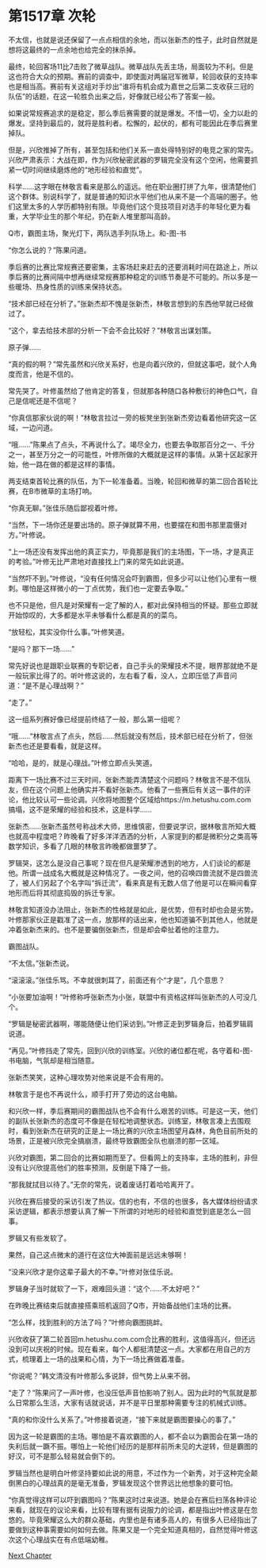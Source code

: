 # 第1517章 次轮

不太信，也就是说还保留了一点点相信的余地，而以张新杰的性子，此时自然就是想将这最终的一点余地也给完全的抹杀掉。

最终，轮回客场11比7击败了微草战队。微草战队先丢主场，局面较为不利。但是这也符合大众的预期。赛前的调查中，即使面对两届冠军微草，轮回收获的支持率也是相当高。赛前有关这组对手炒出“谁将有机会成为嘉世之后第二支收获三冠的队伍”的话题，在这一轮胜负出来之后，好像就已经公布了答案一般。

如果说常规赛追求的是稳定，那么季后赛需要的就是爆发。不惜一切，全力以赴的爆发。坚持到最后的，就将是胜利者。松懈的，起伏的，都有可能因此在季后赛里掉队。

但是，兴欣推掉了所有，甚至包括和他们关系一直处得特别好的电竞之家的常先。兴欣严肃表示：大战在即，作为兴欣秘密武器的罗辑完全没有这个空闲，他需要抓紧一切时间继续磨炼他的“地形经验和直觉”。

科学……这字眼在林敬言看来是那么的遥远。他在职业圈打拼了九年，很清楚他们这个群体。别说科学了，就是普通的知识水平他们也从来不是一个高端的圈子。他们这里太多的人学历都特别有限。毕竟他们这个竞技项目对选手的年轻化更为看重，大学毕业生的那个年纪，扔在新人堆里那叫高龄。

Q市，霸图主场，聚光灯下，两队选手列队场上。和-图-书

“你怎么说的？”陈果问道。

季后赛的比赛比常规赛还要密集，主客场赶来赶去的还要消耗时间在路途上，所以季后赛的比赛间隔中想再继续常规赛那种稳定的训练节奏是不可能的。所以多是一些暖场、热身性质的训练来保持状态。

“技术部已经在分析了。”张新杰却不愧是张新杰，林敬言想到的东西他早就已经做过了。

“这个，拿去给技术部的分析一下会不会比较好？”林敬言出谋划策。

原子弹……

“真的假的啊？”常先虽然和兴欣关系好，也是向着兴欣的，但就这事吧，就个人角度而言，他是不信的。

常先哭了。叶修虽然给了他肯定的答复，但就那各种随口各种敷衍的神色口气，自己是信呢还是不信呢？

“你真信那家伙说的啊！”林敬言拉过一旁的板凳坐到张新杰旁边看着他研究这一区域，一边问道。

“哦……”陈果点了点头，不再说什么了。竭尽全力，也要去争取那百分之一、千分之一，甚至万分之一的可能性，叶修所做的大概就是这样的事情。从第十区起家开始，他一路在做的都是这样的事情。

两支结束首轮比赛的队伍，为下一轮准备着。当晚，轮回和微草的第二回合首轮比赛，在B市微草的主场打响。

“你真无聊。”张佳乐随后鄙视着叶修。

“当然，下一场你还是要出场的。原子弹就算不用，也要摆在和图书那里震慑对方。”叶修说。

“上一场还没有发挥出他的真正实力，毕竟那是我们的主场图，下一场，才是真正的考验。”叶修无比严肃地对直接找上门来的常先如此说道。

“当然吓不到。”叶修说，“没有任何情况会吓到霸图，但多少可以让他们心里有一根刺。哪怕是这样微小的一丁点优势，我们也一定要去争取。”

也不只是他，但凡是对荣耀有一定了解的人，都对此保持相当的怀疑。那些立即就开始惊叹的，大多都是水平未够看什么都是真的的菜鸟。

“放轻松，其实没你什么事。”叶修笑道。

“是吗？那下一场……”

常先好说也是跟职业联赛的专职记者，自己手头的荣耀技术不提，眼界那就绝不是一般玩家比得了的。听叶修这说的，左右看了看，没人，立即压低了声音问道：“是不是心理战啊？”

“走了。”

这一组系列赛好像已经提前终结了一般，那么第一组呢？

“哦……”林敬言点了点头，然后……然后就没有然后，技术部已经在分析了，但张新杰也还是要看看，就是这样。

“哈哈，是的，就是心理战。”叶修立即点头笑道。

距离下一场比赛不过三天时间，张新杰能弄清楚这个问题吗？林敬言不是不信队友，但在这个问题上他确实并不看好张新杰。他看了一些赛后有关这一事件的评论，他比较认可一些论调。兴欣将地图整个区域给https://m.hetushu.com.com搞塌，这不是荣耀的经验和技术，这是科学……

张新杰……张新杰虽然号称战术大师，思维慎密，但要说学识，据林敬言所知大概也就高中程度吧？昨晚看了好多洋洋洒洒的分析，人家提到的都是微积分之类高等数学知识，多看了几眼的林敬言昨晚都做噩梦了。

罗辑哭，这怎么是没自己事呢？现在但凡是荣耀渗透到的地方，人们谈论的都是他。所谓一战成名大概就是这种情况了。一夜之间，他的召唤四兽流就不是四兽流了，被人们另起了个名字叫“拆迁流”，看来真是有无数人信了他是可以在瞬间看穿地形而后将其彻底捣毁的拆迁专家。

林敬言知道没办法阻止，张新杰的性格就是如此，是优势，但有时却也会是劣势。叶修那家伙正是戳准了这一点，放那样的话出来，他也知道骗不到其他人，他就是冲着张新杰来的。也不是要骗倒张新杰，但是却会牵扯着他的注意力。

霸图战队。

“不太信。”张新杰说。

“滚滚滚。”张佳乐骂。不幸就很刺耳了，前面还有个“才是”，几个意思？

“小张要加油啊！”叶修称呼张新杰为小张，联盟中有资格这样叫张新杰的人可没几个。

“罗辑是秘密武器啊，哪能随便让他们采访到。”叶修正走到罗辑身后，拍着罗辑肩说道。

“再见。”叶修挡走了常先，回到兴欣的训练室。兴欣的诸位都在呢，各守着和-图-书电脑，气氛却是相当随意。

张新杰笑笑，这种心理攻势对他来说是不会有用的。

林敬言于是也不再说什么，顺手打开了旁边的这台电脑。

和兴欣一样，季后赛期间的霸图战队也不会有什么艰苦的训练。可是这一天，他们的副队长张新杰的态度可不像是在轻松地调整状态。训练室，林敬言凑上去围观时，看到张新杰在研究的正是上一场比赛的兴欣主场图望月森林，角色目前所处的场景，正是被兴欣完全搞崩溃，最终导致霸图全队也崩溃的那一区域。

兴欣对霸图，第二回合的比赛如期而至了。但看网上的支持率，主场的胜利，非但没有让兴欣提高他们的胜率预测，反倒是下降了一些。

“那我就拭目以待了。”无奈的常先，说着废话打着哈哈离开了。

兴欣在赛后接受的采访引发了热议。信的也有，不信的也很多，各大媒体纷纷请求采访逻辑，都表示想要认真了解一下所谓的对地形的经验和直觉到底是怎么一回事。

罗辑又有些发软了。

果然，自己这点微末的道行在这位大神面前是远远未够啊！

“没来兴欣才是你这辈子最大的不幸。”叶修对张佳乐说。

罗辑身子当时就软了一下，艰难回头道：“这个……不太好吧？”

在昨晚比赛结束后就直接搭乘班机返回了Q市，开始备战他们主场的比赛。

“怎么样，找到胜利的方法了吗？”叶修向霸图挑衅。

兴欣收获了第二轮首回m.hetushu.com.com合比赛的胜利，这值得高兴，但还远没到可以庆祝的时候。现在看来，每个人都挺清楚这一点。大家都在用自己的方式，梳理着上一场的战果和心情，为下一场比赛做着准备。

“你说呢？”韩文清没有叶修那么多说辞，但气势上从来不弱。

“走了？”陈果问了一声叶修，也没压低声音怕影响了别人。因为此时的气氛就是那么日常那么生活，大家有话就说话，并不是平日里那种需要专注的机械式训练。

“真的和你没什么关系了。”叶修接着说道，“接下来就是霸图要操心的事了。”

因为这一轮是霸图的主场。哪怕是不喜欢霸图的人，都不会以为霸图会在第一场的失利后就一蹶不振。哪怕上一轮他们经历的是那样前所未见的大逆转，但是霸图的好汉，可不是那么轻易就会倒下的。

罗辑当然也是明白叶修坚持要如此说的用意，不过作为一个新秀，对于这种完全颠倒黑白的心理战真的是毫无准备，罗辑发现这个世界远比他想象的要可怕。

“你真觉得这样可以吓到霸图吗？”陈果这时过来说道。她是会在赛后扫荡各种评论来看，就现在的议论来看，比较有理有据有说服力的论调，都是指出叶修这是在忽悠的。毕竟荣耀这么大的群众基础，内里也是有诸多高人的，有很多人已经指出了要做到这种事需要如何如何去做。陈果又是一个完全知道真相的，自然觉得叶修这次这个心理战实在有点低端幼稚。



[Next Chapter](%E7%AC%AC1518%E7%AB%A0%20%E8%BF%BD%E9%80%90%E5%A4%A9%E6%89%8D%E8%84%9A%E6%AD%A5%E7%9A%84%E6%99%AE%E9%80%9A%E4%BA%BA.md)